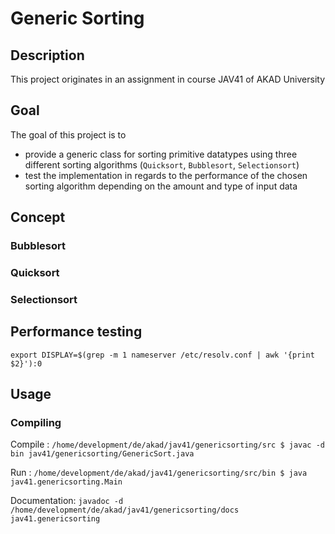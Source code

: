 # Generic Sorting 

## Description
This project originates in an assignment in course JAV41 of AKAD University

## Goal 
The goal of this project is to
- provide a generic class for sorting primitive datatypes using three different sorting algorithms (```Quicksort```, ```Bubblesort```, ```Selectionsort```)
- test the implementation in regards to the performance of the chosen sorting algorithm depending on the amount and type of input data

## Concept

### Bubblesort

### Quicksort

### Selectionsort

## Performance testing

```export DISPLAY=$(grep -m 1 nameserver /etc/resolv.conf | awk '{print $2}'):0```

## Usage

### Compiling

Compile : ```/home/development/de/akad/jav41/genericsorting/src $ javac -d bin jav41/genericsorting/GenericSort.java ``` 

Run : ```/home/development/de/akad/jav41/genericsorting/src/bin $ java jav41.genericsorting.Main```

Documentation: ```javadoc -d /home/development/de/akad/jav41/genericsorting/docs jav41.genericsorting```
